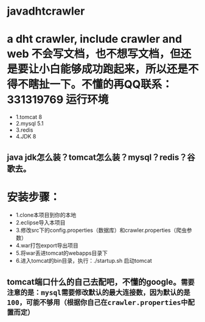 # javadhtcrawler
a dht crawler, include crawler and web
不会写文档，也不想写文档，但还是要让小白能够成功跑起来，所以还是不得不瞎扯一下。不懂的再QQ联系：331319769
运行环境
=================================
* 1.tomcat 8
* 2.mysql 5.1
* 3.redis
* 4.JDK 8

java jdk怎么装？tomcat怎么装？mysql？redis？谷歌去。
------------------
安装步骤：
===================
* 1.clone本项目到你的本地
* 2.eclipse导入本项目
* 3.修改src下的config.properties（数据库）和crawler.properties（爬虫参数）
* 4.war打包export导出项目
* 5.将war丢进tomcat的webapps目录下
* 6.进入tomcat的bin目录，执行：./startup.sh 启动tomcat

tomcat端口什么的自己去配吧，不懂的google。`需要注意的是：mysql需要修改默认的最大连接数，因为默认的是100，可能不够用（根据你自己在crawler.properties中配置而定）`
-----------------
